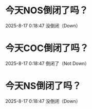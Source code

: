 # 今天NOS倒闭了吗？

2025-8-17 0:18:47 没倒闭（Down）

# 今天COC倒闭了吗？

2025-8-17 0:18:47 倒闭了（Not Down）

# 今天NS倒闭了吗？

2025-8-17 0:18:47 没倒闭（Down）

